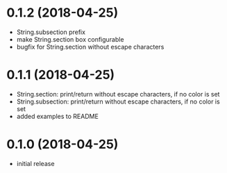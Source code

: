 0.1.2 (2018-04-25)
==================

- String.subsection prefix
- make String.section box configurable
- bugfix for String.section without escape characters

0.1.1 (2018-04-25)
==================

- String.section: print/return without escape characters, if no color is set
- String.subsection: print/return without escape characters, if no color is set
- added examples to README

0.1.0 (2018-04-25)
==================

- initial release

